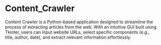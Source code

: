 # Content_Crawler
Content Crawler is a Python-based application designed to streamline the process of extracting articles from the web. With an intuitive GUI built using Tkinter, users can input website URLs, select specific components (e.g., title, author, date), and extract relevant information effortlessly.
